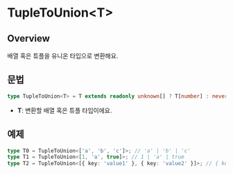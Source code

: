 # TupleToUnion\<T>

## Overview

배열 혹은 튜플을 유니온 타입으로 변환해요.

## 문법

```ts
type TupleToUnion<T> = T extends readonly unknown[] ? T[number] : never;
```

- **T**: 변환할 배열 혹은 튜플 타입이에요.

## 예제

```ts
type T0 = TupleToUnion<['a', 'b', 'c']>; // 'a' | 'b' | 'c'
type T1 = TupleToUnion<[1, 'a', true]>; // 1 | 'a' | true
type T2 = TupleToUnion<[{ key: 'value1' }, { key: 'value2' }]>; // { key: "value1";} | { key: "value2";}
```
